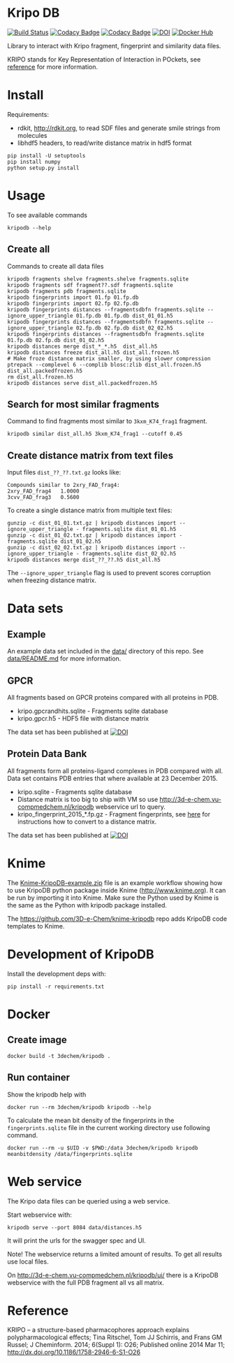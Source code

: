 # Kripo DB

[![Build Status](https://travis-ci.org/3D-e-Chem/kripodb.svg?branch=master)](https://travis-ci.org/3D-e-Chem/kripodb)
[![Codacy Badge](https://api.codacy.com/project/badge/grade/4878758675a0402bb75019672fa6e45c)](https://www.codacy.com/app/NLeSC/kripodb)
[![Codacy Badge](https://api.codacy.com/project/badge/coverage/4878758675a0402bb75019672fa6e45c)](https://www.codacy.com/app/NLeSC/kripodb)
[![DOI](https://zenodo.org/badge/19641/3D-e-Chem/kripodb.svg)](https://zenodo.org/badge/latestdoi/19641/3D-e-Chem/kripodb)
[![Docker Hub](https://img.shields.io/badge/docker-ready-blue.svg)](https://hub.docker.com/r/3dechem/kripodb/)

Library to interact with Kripo fragment, fingerprint and similarity data files.

KRIPO stands for Key Representation of Interaction in POckets, see [reference](http://dx.doi.org/10.1186/1758-2946-6-S1-O26) for more information.

# Install

Requirements:

* rdkit, http://rdkit.org, to read SDF files and generate smile strings from molecules
* libhdf5 headers, to read/write distance matrix in hdf5 format

```
pip install -U setuptools
pip install numpy
python setup.py install
```

# Usage

To see available commands
```
kripodb --help
```

## Create all

Commands to create all data files
```
kripodb fragments shelve fragments.shelve fragments.sqlite
kripodb fragments sdf fragment??.sdf fragments.sqlite
kripodb fragments pdb fragments.sqlite
kripodb fingerprints import 01.fp 01.fp.db
kripodb fingerprints import 02.fp 02.fp.db
kripodb fingerprints distances --fragmentsdbfn fragments.sqlite --ignore_upper_triangle 01.fp.db 01.fp.db dist_01_01.h5
kripodb fingerprints distances --fragmentsdbfn fragments.sqlite --ignore_upper_triangle 02.fp.db 02.fp.db dist_02_02.h5
kripodb fingerprints distances --fragmentsdbfn fragments.sqlite 01.fp.db 02.fp.db dist_01_02.h5
kripodb distances merge dist_*_*.h5  dist_all.h5
kripodb distances freeze dist_all.h5 dist_all.frozen.h5
# Make froze distance matrix smaller, by using slower compression
ptrepack --complevel 6 --complib blosc:zlib dist_all.frozen.h5 dist_all.packedfrozen.h5
rm dist_all.frozen.h5
kripodb distances serve dist_all.packedfrozen.h5
```

## Search for most similar fragments

Command to find fragments most similar to `3kxm_K74_frag1` fragment.
```
kripodb similar dist_all.h5 3kxm_K74_frag1 --cutoff 0.45
```

## Create distance matrix from text files

Input files `dist_??_??.txt.gz` looks like:
```
Compounds similar to 2xry_FAD_frag4:
2xry_FAD_frag4   1.0000
3cvv_FAD_frag3   0.5600
```

To create a single distance matrix from multiple text files:
```
gunzip -c dist_01_01.txt.gz | kripodb distances import --ignore_upper_triangle - fragments.sqlite dist_01_01.h5
gunzip -c dist_01_02.txt.gz | kripodb distances import - fragments.sqlite dist_01_02.h5
gunzip -c dist_02_02.txt.gz | kripodb distances import --ignore_upper_triangle - fragments.sqlite dist_02_02.h5
kripodb distances merge dist_??_??.h5 dist_all.h5
```

The `--ignore_upper_triangle` flag is used to prevent scores corruption when freezing distance matrix.

# Data sets

## Example

An example data set included in the [data/](data/) directory of this repo. See [data/README.md](data/README.md) for more information.

## GPCR

All fragments based on GPCR proteins compared with all proteins in PDB.

* kripo.gpcrandhits.sqlite - Fragments sqlite database
* kripo.gpcr.h5 - HDF5 file with distance matrix
 
The data set has been published at [![DOI](https://zenodo.org/badge/doi/10.5281/zenodo.50835.svg)](http://dx.doi.org/10.5281/zenodo.50835)

## Protein Data Bank

All fragments form all proteins-ligand complexes in PDB compared with all.
Data set contains PDB entries that where available at 23 December 2015.

* kripo.sqlite - Fragments sqlite database
* Distance matrix is too big to ship with VM so use http://3d-e-chem.vu-compmedchem.nl/kripodb webservice url to query.
* kripo_fingerprint_2015_*.fp.gz - Fragment fingerprints, see [here](#create-distance-matrix-from-text-files) for instructions how to convert to a distance matrix.

The data set has been published at [![DOI](https://zenodo.org/badge/doi/10.5281/zenodo.55254.svg)](http://dx.doi.org/10.5281/zenodo.55254)

# Knime

The [Knime-KripoDB-example.zip](https://github.com/3D-e-Chem/knime-kripodb/blob/master/examples/Knime-KripoDB-example.zip) file is an example workflow showing how to use KripoDB python package inside Knime (http://www.knime.org).
It can be run by importing it into Knime.
Make sure the Python used by Knime is the same as the Python with kripodb package installed.

The https://github.com/3D-e-Chem/knime-kripodb repo adds KripoDB code templates to Knime.

# Development of KripoDB

Install the development deps with:
```
pip install -r requirements.txt
```

# Docker

## Create image

```
docker build -t 3dechem/kripodb .
```

## Run container

Show the kripodb help with
```
docker run --rm 3dechem/kripodb kripodb --help
```

To calculate the mean bit density of the fingerprints in the `fingerprints.sqlite` file in the current working directory use following command.
```
docker run --rm -u $UID -v $PWD:/data 3dechem/kripodb kripodb meanbitdensity /data/fingerprints.sqlite
```

# Web service

The Kripo data files can be queried using a web service.

Start webservice with:
```
kripodb serve --port 8084 data/distances.h5
```
It will print the urls for the swagger spec and UI.

Note! The webservice returns a limited amount of results. To get all results use local files.

On http://3d-e-chem.vu-compmedchem.nl/kripodb/ui/ there is a KripoDB webservice with the full PDB fragment all vs all matrix.

# Reference

KRIPO – a structure-based pharmacophores approach explains polypharmacological effects;
Tina Ritschel, Tom JJ Schirris, and Frans GM Russel; J Cheminform. 2014; 6(Suppl 1): O26;
Published online 2014 Mar 11; http://dx.doi.org/10.1186/1758-2946-6-S1-O26
